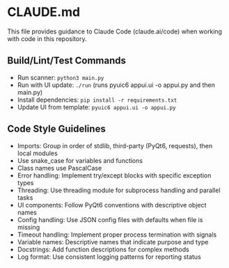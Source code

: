# CLAUDE.md

This file provides guidance to Claude Code (claude.ai/code) when working with code in this repository.

## Build/Lint/Test Commands
- Run scanner: `python3 main.py`
- Run with UI update: `./run` (runs pyuic6 appui.ui -o appui.py and then main.py)
- Install dependencies: `pip install -r requirements.txt`
- Update UI from template: `pyuic6 appui.ui -o appui.py`

## Code Style Guidelines
- Imports: Group in order of stdlib, third-party (PyQt6, requests), then local modules
- Use snake_case for variables and functions
- Class names use PascalCase
- Error handling: Implement try/except blocks with specific exception types
- Threading: Use threading module for subprocess handling and parallel tasks
- UI components: Follow PyQt6 conventions with descriptive object names
- Config handling: Use JSON config files with defaults when file is missing
- Timeout handling: Implement proper process termination with signals
- Variable names: Descriptive names that indicate purpose and type
- Docstrings: Add function descriptions for complex methods
- Log format: Use consistent logging patterns for reporting status